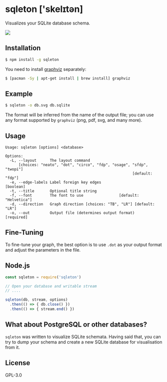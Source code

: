 # sqleton ['skelɪtən]

Visualizes your SQLite database schema.

![](https://raw.githubusercontent.com/inukshuk/sqleton/master/examples/screenshot.png)

## Installation
```bash
$ npm install -g sqleton
```

You need to install [graphviz](http://www.graphviz.org/) separately:
```bash
$ [pacman -Sy | apt-get install | brew install] graphviz
```

## Example
```bash
$ sqleton -o db.svg db.sqlite
```

The format will be inferred from the name of the output file; you
can use any format supported by `graphviz` (png, pdf, svg, and many more).

## Usage

```
Usage: sqleton [options] <database>

Options:
  -L, --layout      The layout command
      [choices: "neato", "dot", "circo", "fdp", "osage", "sfdp", "twopi"]
                                                         [default: "fdp"]
  -e, --edge-labels Label foreign key edges                     [boolean]
  -t, --title       Optional title string
  -f, --font        The font to use                [default: "Helvetica"]
  -d, --direction   Graph direction [choices: "TB", "LR"] [default: "LR"]
  -o, --out         Output file (determines output format)     [required]
```

## Fine-Tuning

To fine-tune your graph, the best option is to use `.dot` as your output
format and adjust the parameters in the file.

## Node.js
```js
const sqleton = require('sqleton')

// Open your database and writable stream
// ....

sqleton(db, stream, options)
  .then(() => { db.close() })
  .then(() => { stream.end() })
```

## What about PostgreSQL or other databases?

`sqleton` was written to visualize SQLite schemata. Having said that,
you can try to dump your schema and create a new SQLite database for
visualisation from it.

## License

GPL-3.0
